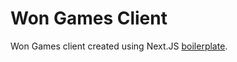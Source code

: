 # Won Games Client

Won Games client created using Next.JS [boilerplate](https://github.com/ianlibanio/boilerplate).
